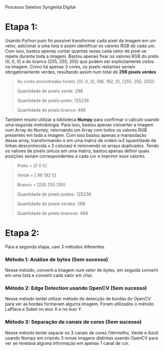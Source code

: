Processo Seletivo Syngenta Digital

# Etapa 1:

Usando Python puro foi possível transformar cada pixel da imagem em um vetor, adicionar a uma lista e assim identificar os valores RGB de cada um.
Com isso, bastou apenas contar quantas vezes cada vetor de pixel se repete durante toda a imagem.
Bastou apenas fixar os valores RGB do preto (0, 0, 0) e do branco (255, 255, 255) que podem ser explicitamente vistos na imagem. Como há apenas 3 cores,
os pixels restantes seriam obrigatoriamente verdes, resultando assim num total de **298 pixels verdes**

><p>As cores encontradas foram:  [(0, 0, 0), (96, 192, 0), (255, 255, 255)]</p>
><p>Quantidade de pixels verde:  298</p>
><p>Quantidade de pixels preto:  125236</p>
><p>Quantidade de pixels branco:  466</p>


Também resolvi utilizar a biblioteca **Numpy** para confirmar o cálculo usando uma segunda metodologia.
Para isso, bastou apenas converter a imagem num Array do Numpy, retornando um Array com todos os valores RGB presentes em toda a imagem.
Com isso bastou apenas a manipulação desse array, transformando-o em uma matriz de ordem _ix3_ (quantidade de linhas desconhecida x 3 colunas) e removendo os arrays duplicados.
Tendo os valores de pixels únicos em uma matriz, bastou apenas definir quais posições seriam correspondentes a cada cor e imprimir esse valores.
><p>Preto  =  [0 0 0]</p>
><p>Verde  =  [ 96 192   0]</p>
><p>Branco =  [255 255 255]</p>
><p>Quantidade de pixels pretos:   125236</p>
><p>Quantidade de pixels verdes:   298</p>
><p>Quantidade de pixels brancos:  466</p>

# Etapa 2:
Para a segunda etapa, usei 3 métodos diferentes.

### Método 1: Análise de bytes (Sem sucesso)
Nesse método, converti a imagem num vetor de bytes, em seguida converti em uma lista e converti cada valor em char.

### Método 2: Edge Detection usando OpenCV (Sem sucesso)
Nesse método tentei utilizar método de detecção de bordas do OpenCV para ver as bordas formavam alguma imagem.
Foram utilizados o método LaPlace e Sobel no eixo X e no eixo Y.

### Método 3: Separação de canais de cores (Sem sucesso)
Nesse método tentei separar os 3 canais de cores (Vermelho, Verde e Azul) usando Numpy em criando 3 novas imagens distintas usando OpenCV para ver se revelava alguma informação em apenas 1 canal de cor.
